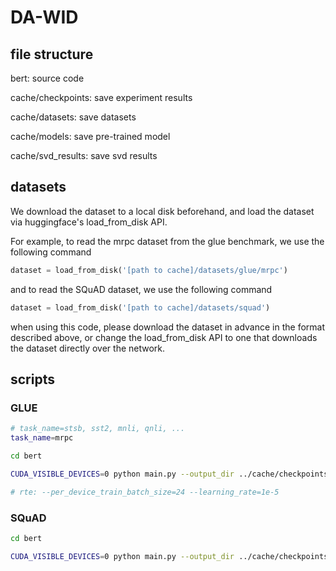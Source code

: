 # DA-WID

## file structure

bert: source code

cache/checkpoints: save experiment results

cache/datasets: save datasets

cache/models: save pre-trained model

cache/svd_results: save svd results

## datasets

We download the dataset to a local disk beforehand, and load the dataset via huggingface's load_from_disk API.

For example, to read the mrpc dataset from the glue benchmark, we use the following command

```python
dataset = load_from_disk('[path to cache]/datasets/glue/mrpc')
```

and to read the SQuAD dataset, we use the following command

```python
dataset = load_from_disk('[path to cache]/datasets/squad')
```

when using this code, please download the dataset in advance in the format described above, or change the load_from_disk API to one that downloads the dataset directly over the network.

## scripts

### GLUE

```bash
# task_name=stsb, sst2, mnli, qnli, ...
task_name=mrpc

cd bert

CUDA_VISIBLE_DEVICES=0 python main.py --output_dir ../cache/checkpoints/bert --log_level info --init_compactor --train_student --mix_compactor --target_sparsity=0.06 --use_structural_pruning --task_name=${task_name}

# rte: --per_device_train_batch_size=24 --learning_rate=1e-5

```

### SQuAD

```bash
cd bert

CUDA_VISIBLE_DEVICES=0 python main.py --output_dir ../cache/checkpoints/bert --log_level info --train_student --mix_compactor --dataset_name=squad --target_sparsity=0.06 --use_structural_pruning
```
